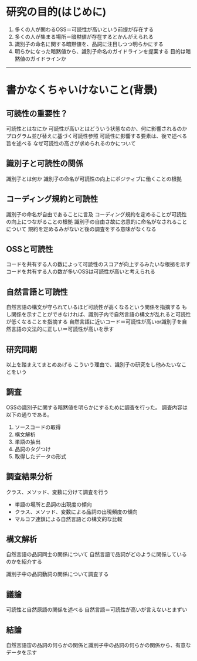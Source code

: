 # 研究の目的(はじめに)
1. 多くの人が関わるOSS＝可読性が高いという前提が存在する
2. 多くの人が集まる場所＝暗黙値が存在するとかんがえられる
3. 識別子の命名に関する暗黙値を、品詞に注目しつつ明らかにする
4. 明らかになった暗黙値から、識別子命名のガイドラインを提案する
目的は暗黙値のガイドラインか
---

# 書かなくちゃいけないこと(背景)
## 可読性の重要性？
可読性とはなにか
可読性が高いとはどういう状態なのか、何に影響されるのか
  プログラム並び替えに基づく可読性参照
  可読性に影響する要素は、後で述べる旨を述べる
なぜ可読性の高さが求められるのかについて

## 識別子と可読性の関係
識別子とは何か
識別子の命名が可読性の向上にポジティブに働くことの根拠

## コーディング規約と可読性
識別子の命名が自由であることに言及
コーディング規約を定めることが可読性の向上につながることの根拠
    識別子の自由さ故に恣意的に命名がなされることについて
規約を定めるみがないと後の調査をする意味がなくなる

## OSSと可読性
コードを共有する人の数によって可読性のスコアが向上するみたいな根拠を示す
コードを共有する人の数が多いOSSは可読性が高いと考えられる

## 自然言語と可読性
自然言語の構文が守られているほど可読性が高くなるという関係を指摘する
もし関係を示すことができなければ、識別子内で自然言語の構文が乱れると可読性が低くなることを指摘する
自然言語に近いコード＝可読性が高いor識別子を自然言語の文法的に正しい＝可読性が高いを示す

## 研究同期
以上を踏まえてまとめあげる
こういう理由で、識別子の研究をし他みたいなことをいう

## 調査
OSSの識別子に関する暗黙値を明らかにするために調査を行った。
調査内容は以下の通りである。

1. ソースコードの取得
2. 構文解析
3. 単語の抽出
4. 品詞のタグつけ
5. 取得したデータの形式

##  調査結果分析
クラス、メソッド、変数に分けて調査を行う
- 単語の場所と品詞の出現度の傾向
- クラス、メソッド、変数による品詞の出現頻度の傾向
- マルコフ連鎖による自然言語との構文的な比較

## 構文解析
自然言語の品詞同士の関係について
自然言語で品詞がどのように関係しているのかを紹介する

識別子中の品詞動詞の関係について調査する

## 議論
可読性と自然原語の関係を述べる
  自然言語＝可読性が高いが言えないとまずい

## 結論
自然言語宙の品詞の何らかの関係と識別子中の品詞の何らかの関係から、有意なデータを示す